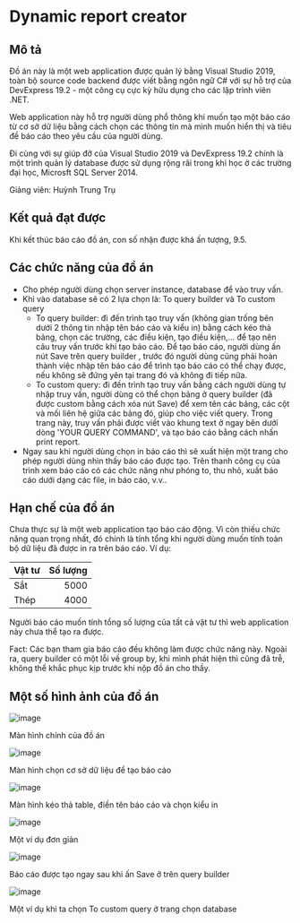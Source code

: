 # Dynamic report creator
## Mô tả
Đồ án này là một web application được quản lý bằng Visual Studio 2019, toàn bộ source code backend được viết bằng ngôn ngữ C# với sự hỗ trợ của DevExpress 19.2 - một công cụ cực kỳ hữu dụng cho các lập trình viên .NET.

Web application này hỗ trợ người dùng phổ thông khi muốn tạo một báo cáo từ cơ sở dữ liệu bằng cách chọn các thông tin mà mình muốn hiển thị và tiêu đề báo cáo theo yêu cầu của người dùng.

Đi cùng với sự giúp đỡ của Visual Studio 2019 và DevExpress 19.2 chính là một trình quản lý database được sử dụng rộng rãi trong khi học ở các trường đại học, Microsft SQL Server 2014.

Giảng viên: Huỳnh Trung Trụ

## Kết quả đạt được

Khi kết thúc báo cáo đồ án, con số nhận được khá ấn tượng, 9.5.

## Các chức năng của đồ án

- Cho phép người dùng chọn server instance, database để vào truy vấn.
- Khi vào database sẽ có 2 lựa chọn là: To query builder và To custom query
  - To query builder: đi đến trình tạo truy vấn (không gian trống bên dưới 2 thông tin nhập tên báo cáo và kiểu in) bằng cách kéo thả bảng, chọn các trường, các điều kiện, tạo điều kiện,... để tạo nên câu truy vấn trước khi tạo báo cáo. Để tạo báo cáo, người dùng ấn nút Save trên query builder , trước đó người dùng cũng phải hoàn thành việc nhập tên báo cáo để trình tạo báo cáo có thể chạy được, nếu không sẽ đứng yên tại trang đó và không đi tiếp nữa.
  - To custom query: đi đến trình tạo truy vấn bằng cách người dùng tự nhập truy vấn, người dùng có thể chọn bảng ở query builder (đã được custom bằng cách xóa nút Save) để xem tên các bảng, các cột và mối liên hệ giữa các bảng đó, giúp cho việc viết query. Trong trang này, truy vấn phải được viết vào khung text ở ngay bên dưới dòng 'YOUR QUERY COMMAND', và tạo báo cáo bằng cách nhấn print report.
- Ngay sau khi người dùng chọn in báo cáo thì sẽ xuất hiện một trang cho phép người dùng nhìn thấy báo cáo được tạo. Trên thanh công cụ của trình xem báo cáo có các chức năng như phóng to, thu nhỏ, xuất báo cáo dưới dạng các file, in báo cáo, v.v..

## Hạn chế của đồ án

Chưa thực sự là một web application tạo báo cáo động. Vì còn thiếu chức năng quan trọng nhất, đó chính là tính tổng khi người dùng muốn tính toàn bộ dữ liệu đã được in ra trên báo cáo. Ví dụ:

|Vật tư|Số lượng|
|------|--------:|
|Sắt| 5000|
|Thép|4000|

Người báo cáo muốn tính tổng số lượng của tất cả vật tư thì web application này chưa thể tạo ra được.

Fact: Các bạn tham gia báo cáo đều không làm được chức năng này. Ngoài ra, query builder có một lỗi về group by, khi mình phát hiện thì cũng đã trễ, không thể khắc phục kịp trước khi nộp đồ án cho thầy.

## Một số hình ảnh của đồ án

![image](https://user-images.githubusercontent.com/73063813/165458106-2691f105-e253-4271-8d6e-86a7f8aee19a.png)

Màn hình chính của đồ án

![image](https://user-images.githubusercontent.com/73063813/165458176-f0042833-037c-480d-95b0-e3d6a709521b.png)

Màn hình chọn cơ sở dữ liệu để tạo báo cáo

![image](https://user-images.githubusercontent.com/73063813/165458330-8bbb697a-169d-473c-b9fd-04926ecdd1dc.png)

Màn hình kéo thả table, điền tên báo cáo và chọn kiểu in

![image](https://user-images.githubusercontent.com/73063813/165458534-d9c5b490-3d5f-49ea-b697-9512c4d1f148.png)

Một ví dụ đơn giản

![image](https://user-images.githubusercontent.com/73063813/165458709-df0bddd9-5f92-4b7a-bda2-e56e5adb9c09.png)

Báo cáo được tạo ngay sau khi ấn Save ở trên query builder

![image](https://user-images.githubusercontent.com/73063813/165461325-222bca46-a2dc-4867-9eaf-b7df5b296957.png)

Một ví dụ khi ta chọn To custom query ở trang chọn database

